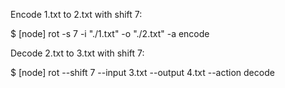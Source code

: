 Encode 1.txt to 2.txt with shift 7:

$ [node] rot -s 7 -i "./1.txt" -o "./2.txt" -a encode

Decode 2.txt to 3.txt with shift 7:

$ [node] rot  --shift 7 --input 3.txt --output 4.txt --action decode

